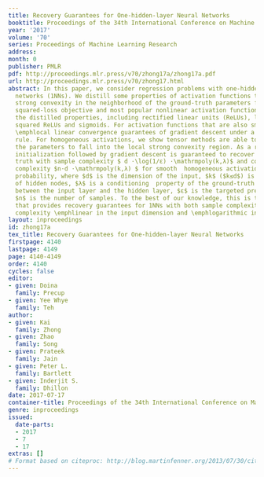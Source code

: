 ```yaml
---
title: Recovery Guarantees for One-hidden-layer Neural Networks
booktitle: Proceedings of the 34th International Conference on Machine Learning
year: '2017'
volume: '70'
series: Proceedings of Machine Learning Research
address: 
month: 0
publisher: PMLR
pdf: http://proceedings.mlr.press/v70/zhong17a/zhong17a.pdf
url: http://proceedings.mlr.press/v70/zhong17.html
abstract: In this paper, we consider regression problems with one-hidden-layer neural
  networks (1NNs). We distill some properties of activation functions that lead to   \emphlocal
  strong convexity in the neighborhood of the ground-truth parameters for the 1NN
  squared-loss objective and most popular nonlinear activation functions  satisfy
  the distilled properties, including rectified linear units (ReLUs), leaky ReLUs,
  squared ReLUs and sigmoids. For activation functions that are also smooth, we show
  \emphlocal linear convergence guarantees of gradient descent under a resampling
  rule. For homogeneous activations, we show tensor methods are able to initialize
  the parameters to fall into the local strong convexity region. As a result, tensor
  initialization followed by gradient descent is guaranteed to recover the ground
  truth with sample complexity $ d ⋅\log(1/ε) ⋅\mathrmpoly(k,λ)$ and computational
  complexity $n⋅d ⋅\mathrmpoly(k,λ) $ for smooth  homogeneous activations with high
  probability, where $d$ is the dimension of the input, $k$ ($k≤d$) is the number
  of hidden nodes, $λ$ is a conditioning  property of the ground-truth parameter matrix
  between the input layer and the hidden layer, $ε$ is the targeted precision and
  $n$ is the number of samples. To the best of our knowledge, this is the first work
  that provides recovery guarantees for 1NNs with both sample complexity and computational
  complexity \emphlinear in the input dimension and \emphlogarithmic in the precision.
layout: inproceedings
id: zhong17a
tex_title: Recovery Guarantees for One-hidden-layer Neural Networks
firstpage: 4140
lastpage: 4149
page: 4140-4149
order: 4140
cycles: false
editor:
- given: Doina
  family: Precup
- given: Yee Whye
  family: Teh
author:
- given: Kai
  family: Zhong
- given: Zhao
  family: Song
- given: Prateek
  family: Jain
- given: Peter L.
  family: Bartlett
- given: Inderjit S.
  family: Dhillon
date: 2017-07-17
container-title: Proceedings of the 34th International Conference on Machine Learning
genre: inproceedings
issued:
  date-parts:
  - 2017
  - 7
  - 17
extras: []
# Format based on citeproc: http://blog.martinfenner.org/2013/07/30/citeproc-yaml-for-bibliographies/
---
```

